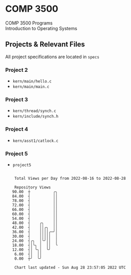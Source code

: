 # COMP 3500
COMP 3500 Programs  
Introduction to Operating Systems  
## Projects & Relevant Files
All project specifications are located in `specs`
### Project 2
- `kern/main/hello.c`
- `kern/main/main.c`
### Project 3
- `kern/thread/synch.c`
- `kern/include/synch.h`
### Project 4
- `kern/asst1/catlock.c`
### Project 5
- `project5`

```

    Total Views per Day from 2022-08-16 to 2022-08-28

    Repository Views
   90.00  ┼          ╭╮
   84.00  ┤          ││
   78.00  ┤          ││
   72.00  ┤          ││
   66.00  ┤          ││
   60.00  ┤          ││
   54.00  ┤          ││
   48.00  ┤    ╭╮    ││
   42.00  ┤    ││╭╮  ││
   36.00  ┤    ││││╭─╯│
   30.00  ┤    │││││  │
   24.00  ┤╭╮  │╰╯││  │
   18.00  ┤│╰╮ │  ││  ╰
   12.00  ┤│ ╰╮│  ╰╯
    6.00  ┤│  ││
    0.00  ┼╯  ╰╯

    Chart last updated - Sun Aug 28 23:57:05 2022 UTC
    
```
